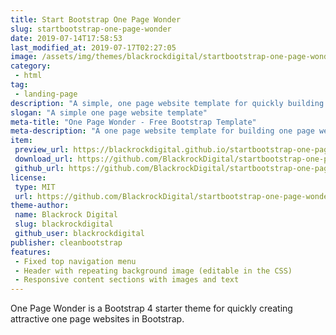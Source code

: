 ```yaml
---
title: Start Bootstrap One Page Wonder
slug: startbootstrap-one-page-wonder
date: 2019-07-14T17:58:53
last_modified_at: 2019-07-17T02:27:05
image: /assets/img/themes/blackrockdigital/startbootstrap-one-page-wonder/startbootstrap-one-page-wonder-preview.jpg
category:
 - html
tag:
 - landing-page
description: "A simple, one page website template for quickly building one page websites using Bootstrap 4"
slogan: "A simple one page website template"
meta-title: "One Page Wonder - Free Bootstrap Template"
meta-description: "A one page website template for building one page websites using Bootstrap 4. All Start Bootstrap templates are free to download and open source."
item:
 preview_url: https://blackrockdigital.github.io/startbootstrap-one-page-wonder/
 download_url: https://github.com/BlackrockDigital/startbootstrap-one-page-wonder/archive/gh-pages.zip
 github_url: https://github.com/BlackrockDigital/startbootstrap-one-page-wonder
license:
 type: MIT
 url: https://github.com/BlackrockDigital/startbootstrap-one-page-wonder/blob/master/LICENSE
theme-author:
 name: Blackrock Digital
 slug: blackrockdigital
 github_user: blackrockdigital
publisher: cleanbootstrap
features:
 - Fixed top navigation menu
 - Header with repeating background image (editable in the CSS)
 - Responsive content sections with images and text
---
```

One Page Wonder is a Bootstrap 4 starter theme for quickly creating attractive one page websites in Bootstrap.
